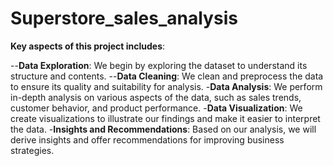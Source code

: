 # Superstore_sales_analysis

**Key aspects of this project includes**:

--**Data Exploration**: We begin by exploring the dataset to understand its structure and contents.
--**Data Cleaning**: We clean and preprocess the data to ensure its quality and suitability for analysis.
-**Data Analysis**: We perform in-depth analysis on various aspects of the data, such as sales trends, customer behavior, and product performance.
-**Data Visualization**: We create visualizations to illustrate our findings and make it easier to interpret the data.
-**Insights and Recommendations**: Based on our analysis, we will derive insights and offer recommendations for improving business strategies.
